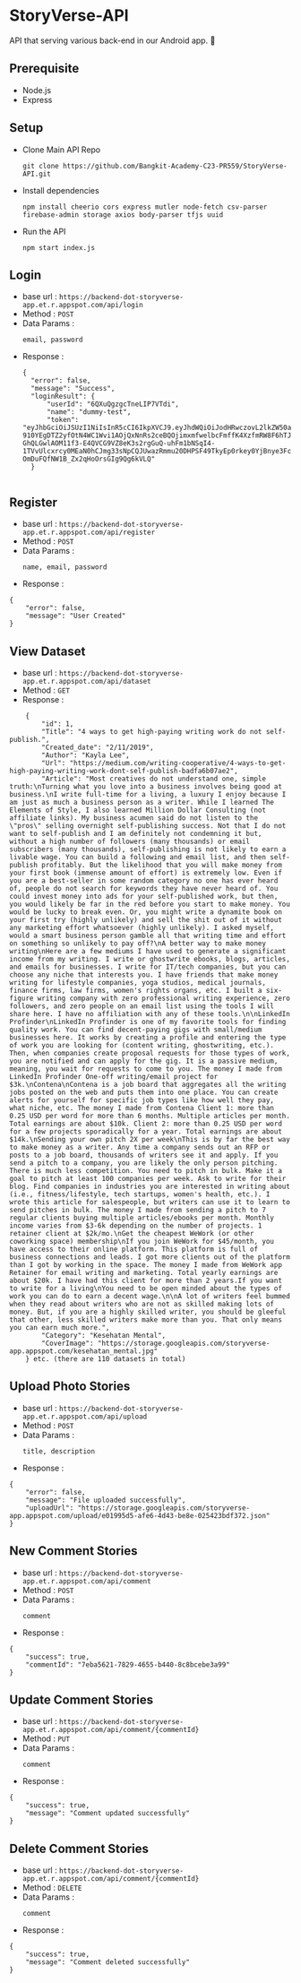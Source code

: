 # StoryVerse-API
API that serving various back-end in our Android app. 🔧

## Prerequisite
- Node.js
- Express

## Setup
- Clone Main API Repo
  ```
  git clone https://github.com/Bangkit-Academy-C23-PR559/StoryVerse-API.git
  ```

- Install dependencies
  ```
  npm install cheerio cors express mutler node-fetch csv-parser firebase-admin storage axios body-parser tfjs uuid
  ```  
- Run the API
  ```
  npm start index.js
  ```


## Login
- base url : ```https://backend-dot-storyverse-app.et.r.appspot.com/api/login```
- Method : ```POST```
- Data Params :
  ```
  email, password
  ```
- Response :
  ```
  {
    "error": false,
    "message": "Success",
    "loginResult": {
        "userId": "6QXuQgzgcTneLIP7VTdi",
        "name": "dummy-test",
        "token": "eyJhbGciOiJSUzI1NiIsInR5cCI6IkpXVCJ9.eyJhdWQiOiJodHRwczovL2lkZW50aXR5dG9vbGtpdC5nb29nbGVhcGlzLmNvbS9nb29nbGUuaWRlbnRpdHkuaWRlbnRpdHl0b29sa2l0LnYxLklkZW50aXR5VG9vbGtpdCIsImlhdCI6MTY4NTM3NzU0NiwiZXhwIjoxNjg1MzgxMTQ2LCJpc3MiOiJmaXJlYmFzZS1hZG1pbnNkay13ZHZ4akBzdG9yeXZlcnNlLWFwcC5pYW0uZ3NlcnZpY2VhY2NvdW50LmNvbSIsInN1YiI6ImZpcmViYXNlLWFkbWluc2RrLXdkdnhqQHN0b3J5dmVyc2UtYXBwLmlhbS5nc2VydmljZWFjY291bnQuY29tIiwidWlkIjoiNlFYdVFnemdjVG5lTElQN1ZUZGkifQ.edhRffE0MbpYXbDuVHekJJ8_iLZIw0WMx7CtL17HWvCh9O3vFNNF6Auj3TA7L_YmcYUTTbkoL0H-910YEgDTZ2yfOtN4WC1Wvi1AOjQxNnRs2ceBQOjimxmfwelbcFmffK4XzfmRW8F6hTJSDIfCQaWYFCRQ7sA1eMb1WtN7Tm7bNBwb8Ob_daXo3fdEqDA5-GhQLGwlAOM11f3-E4QVCG9VZ8eK3s2rgGuQ-uhFm1bNSqI4-1TVvUlcxrcy0MEaN0hCJmg33sNpCQJUwazRmmu20DHPSF49TkyEp0rkey0YjBnye3Fcq-OmDuFQfNW1B_Zx2qHoOrsGIg9Qg6kVLQ"
    }


## Register
- base url : ```https://backend-dot-storyverse-app.et.r.appspot.com/api/register```
- Method : ```POST```
- Data Params :
  ```
  name, email, password
  ```
- Response :
```
{
    "error": false,
    "message": "User Created"
}
```

## View Dataset
- base url : ```https://backend-dot-storyverse-app.et.r.appspot.com/api/dataset```
- Method : ```GET```
- Response :
```
    {
        "id": 1,
        "Title": "4 ways to get high-paying writing work do not self-publish.",
        "Created_date": "2/11/2019",
        "Author": "Kayla Lee",
        "Url": "https://medium.com/writing-cooperative/4-ways-to-get-high-paying-writing-work-dont-self-publish-badfa6b07ae2",
        "Article": "Most creatives do not understand one, simple truth:\nTurning what you love into a business involves being good at business.\nI write full-time for a living, a luxury I enjoy because I am just as much a business person as a writer. While I learned The Elements of Style, I also learned Million Dollar Consulting (not affiliate links). My business acumen said do not listen to the \"pros\" selling overnight self-publishing success. Not that I do not want to self-publish and I am definitely not condemning it but, without a high number of followers (many thousands) or email subscribers (many thousands), self-publishing is not likely to earn a livable wage. You can build a following and email list, and then self-publish profitably. But the likelihood that you will make money from your first book (immense amount of effort) is extremely low. Even if you are a best-seller in some random category no one has ever heard of, people do not search for keywords they have never heard of. You could invest money into ads for your self-published work, but then, you would likely be far in the red before you start to make money. You would be lucky to break even. Or, you might write a dynamite book on your first try (highly unlikely) and sell the shit out of it without any marketing effort whatsoever (highly unlikely). I asked myself, would a smart business person gamble all that writing time and effort on something so unlikely to pay off?\nA better way to make money writing\nHere are a few mediums I have used to generate a significant income from my writing. I write or ghostwrite ebooks, blogs, articles, and emails for businesses. I write for IT/tech companies, but you can choose any niche that interests you. I have friends that make money writing for lifestyle companies, yoga studios, medical journals, finance firms, law firms, women's rights organs, etc. I built a six-figure writing company with zero professional writing experience, zero followers, and zero people on an email list using the tools I will share here. I have no affiliation with any of these tools.\n\nLinkedIn Profinder\nLinkedIn Profinder is one of my favorite tools for finding quality work. You can find decent-paying gigs with small/medium businesses here. It works by creating a profile and entering the type of work you are looking for (content writing, ghostwriting, etc.). Then, when companies create proposal requests for those types of work, you are notified and can apply for the gig. It is a passive medium, meaning, you wait for requests to come to you. The money I made from LinkedIn Profinder One-off writing/email project for $3k.\nContena\nContena is a job board that aggregates all the writing jobs posted on the web and puts them into one place. You can create alerts for yourself for specific job types like how well they pay, what niche, etc. The money I made from Contena Client 1: more than 0.25 USD per word for more than 6 months. Multiple articles per month. Total earnings are about $10k. Client 2: more than 0.25 USD per word for a few projects sporadically for a year. Total earnings are about $14k.\nSending your own pitch 2X per week\nThis is by far the best way to make money as a writer. Any time a company sends out an RFP or posts to a job board, thousands of writers see it and apply. If you send a pitch to a company, you are likely the only person pitching. There is much less competition. You need to pitch in bulk. Make it a goal to pitch at least 100 companies per week. Ask to write for their blog. Find companies in industries you are interested in writing about (i.e., fitness/lifestyle, tech startups, women's health, etc.). I wrote this article for salespeople, but writers can use it to learn to send pitches in bulk. The money I made from sending a pitch to 7 regular clients buying multiple articles/ebooks per month. Monthly income varies from $3-6k depending on the number of projects. 1 retainer client at $2k/mo.\nGet the cheapest WeWork (or other coworking space) membership\nIf you join WeWork for $45/month, you have access to their online platform. This platform is full of business connections and leads. I got more clients out of the platform than I got by working in the space. The money I made from WeWork app Retainer for email writing and marketing. Total yearly earnings are about $20k. I have had this client for more than 2 years.If you want to write for a living\nYou need to be open minded about the types of work you can do to earn a decent wage.\n\nA lot of writers feel bummed when they read about writers who are not as skilled making lots of money. But, if you are a highly skilled writer, you should be gleeful that other, less skilled writers make more than you. That only means you can earn much more.",
        "Category": "Kesehatan Mental",
        "CoverImage": "https://storage.googleapis.com/storyverse-app.appspot.com/kesehatan_mental.jpg"
    } etc. (there are 110 datasets in total)
```

## Upload Photo Stories
- base url : ```https://backend-dot-storyverse-app.et.r.appspot.com/api/upload```
- Method : ```POST```
- Data Params :
  ```
  title, description
  ```
- Response :
```
{
    "error": false,
    "message": "File uploaded successfully",
    "uploadUrl": "https://storage.googleapis.com/storyverse-app.appspot.com/upload/e01995d5-afe6-4d43-be8e-025423bdf372.json"
}
```

## New Comment Stories
- base url : ```https://backend-dot-storyverse-app.et.r.appspot.com/api/comment```
- Method : ```POST```
- Data Params :
  ```
  comment
  ```
- Response :
```
{
    "success": true,
    "commentId": "7eba5621-7829-4655-b440-8c8bcebe3a99"
}
```

## Update Comment Stories
- base url : ```https://backend-dot-storyverse-app.et.r.appspot.com/api/comment/{commentId}```
- Method : ```PUT```
- Data Params :
  ```
  comment
  ```
- Response :
```
{
    "success": true,
    "message": "Comment updated successfully"
}
```

## Delete Comment Stories
- base url : ```https://backend-dot-storyverse-app.et.r.appspot.com/api/comment/{commentId}```
- Method : ```DELETE```
- Data Params :
  ```
  comment
  ```
- Response :
```
{
    "success": true,
    "message": "Comment deleted successfully"
}
```


